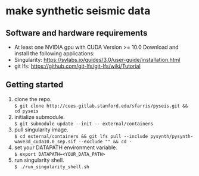 # make synthetic seismic data 

## Software and hardware requirements
* At least one NVIDIA gpu with CUDA Version >= 10.0
Download and install the following applications:
* Singularity: https://sylabs.io/guides/3.0/user-guide/installation.html
* git lfs: https://github.com/git-lfs/git-lfs/wiki/Tutorial
## Getting started
1. clone the repo.<br>
  `$ git clone http://cees-gitlab.stanford.edu/sfarris/pyseis.git && cd pyseis`
2. initialize submodule.<br>
  `$ git submodule update --init -- external/containers` 
3. pull singularity image.<br>
  `$ cd external/containers && git lfs pull --include pysynth/pysynth-wave3d_cuda10.0_sep.sif --exclude "" && cd -` 
4. set your DATAPATH environment variable.<br>
  `$ export DATAPATH=<YOUR_DATA_PATH>`
5. run singularity shell.<br>
  `$ ./run_singularity_shell.sh`
